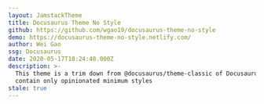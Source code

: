 ```yaml
---
layout: JamstackTheme
title: Docusaurus Theme No Style
github: https://github.com/wgao19/docusaurus-theme-no-style
demo: https://docusaurus-theme-no-style.netlify.com/
author: Wei Gao
ssg: Docusaurus
date: 2020-05-17T18:24:48.000Z
description: >-
  This theme is a trim down from @docusaurus/theme-classic of Docusaurus 2 to
  contain only opinionated minimum styles
stale: true
---
```

